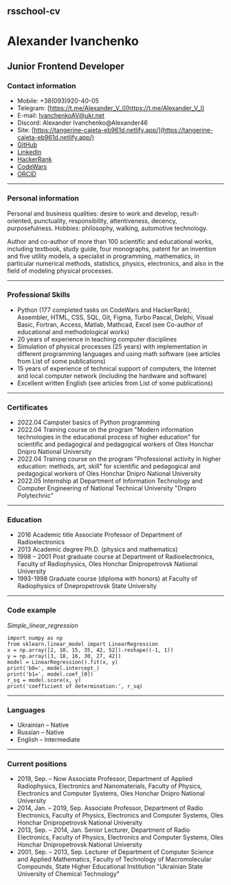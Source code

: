 ## rsschool-cv
# Alexander Ivanchenko
## Junior Frontend Developer
### Contact information
* Mobile: +38(093)920-40-05
* Telegram: [https://t.me/Alexander_V_I](https://t.me/Alexander_V_I)
* E-mail: IvanchenkoAV@ukr.net
* Discord: Alexander Ivanchenko@Alexander46
* Site: [https://tangerine-cajeta-eb961d.netlify.app/](https://tangerine-cajeta-eb961d.netlify.app/)
* [GitHub](https://github.com/AlexanderVI46)
* [LinkedIn](https://www.linkedin.com/in/alexander-ivanchenko-691502163/)
* [HackerRank](https://www.hackerrank.com/IvanchenkoAV)
* [CodeWars](https://www.codewars.com/users/Alexander_V_I)
* [ORCID](https://orcid.org/0000-0003-4380-268X)

---

### Personal information
Personal and business qualities: desire to work and develop, result-oriented, punctuality, responsibility, attentiveness, decency, purposefulness. Hobbies: philosophy, walking, automotive technology.

Author and co-author of more than 100 scientific and educational works, including textbook, study guide, four monographs, patent for an invention and five utility models, a specialist in programming, mathematics, in particular numerical methods, statistics, physics, electronics, and also in the field of modeling physical processes.

---

### Professional Skills
*	Python (177 completed tasks on CodeWars and HackerRank), Assembler, HTML, CSS, SQL, Git, Figma, Turbo Pascal, Delphi, Visual Basic, Fortran, Access, Matlab, Mathcad, Excel (see Co-author of educational and methodological works)
*	20 years of experience in teaching computer disciplines
*	Simulation of physical processes (25 years) with implementation in different programming languages and using math software (see articles from List of some publications)
*	15 years of experience of technical support of computers, the Internet and local computer network (including the hardware and software)
*	Excellent written English (see articles from List of some publications)

---

### Certificates
* 2022.04	Campster basics of Python programming
* 2022.04	Training course on the program "Modern information technologies in the educational process of higher education" for scientific and pedagogical and pedagogical workers of Oles Honchar Dnipro National University
* 2022.04	Training course on the program "Professional activity in higher education: methods, art, skill" for scientific and pedagogical and pedagogical workers of Oles Honchar Dnipro National University
* 2022.05	Internship at Department of Information Technology and Computer Engineering of National Technical University "Dnipro Polytechnic"

---

### Education
* 2016	Academic title Associate Professor of Department of Radioelectronics
* 2013	Academic degree Ph.D. (physics and mathematics)
* 1998 – 2001	Post graduate course at Department of Radioelectronics, Faculty of Radiophysics, Oles Honchar Dnipropetrovsk National University
* 1993-1998	Graduate course (diploma with honors) at Faculty of Radiophysics of Dnepropetrovsk State University

---

### Code example
*Simple_linear_regression*
```
import numpy as np
from sklearn.linear_model import LinearRegression
x = np.array([2, 10, 15, 35, 42, 52]).reshape((-1, 1))
y = np.array([3, 18, 16, 30, 27, 42])
model = LinearRegression().fit(x, y)
print('b0=', model.intercept_)
print('b1=', model.coef_[0])
r_sq = model.score(x, y)
print('coefficient of determination:', r_sq)
```

---

### Languages
* Ukrainian – Native
* Russian – Native
* English – Intermediate

---

### Current positions
* 2019, Sep. – Now	Associate Professor, Department of Applied Radiophysics, Electronics and Nanomaterials, Faculty of Physics, Electronics and Computer Systems, Oles Honchar Dnipro National University
* 2014, Jan. – 2019, Sep.	Associate Professor, Department of Radio Electronics, Faculty of Physics, Electronics and Computer Systems, Oles Honchar Dnipropetrovsk National University
* 2013, Sep. – 2014, Jan.	Senior Lecturer, Department of Radio Electronics, Faculty of Physics, Electronics and Computer Systems, Oles Honchar Dnipropetrovsk National University
* 2001, Sep. – 2013, Sep.	Lecturer of Department of Computer Science and Applied Mathematics, Faculty of Technology of Macromolecular Compounds, State Higher Educational Institution "Ukrainian State University of Chemical Technology"

